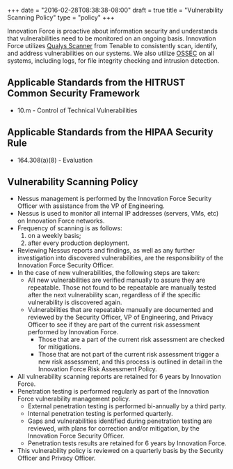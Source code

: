 +++
date = "2016-02-28T08:38:38-08:00"
draft = true
title = "Vulnerability Scanning Policy"
type = "policy"
+++

Innovation Force is proactive about information security and understands that vulnerabilities need to be monitored on an ongoing basis. Innovation Force utilizes [Qualys Scanner](https://www.qualys.com/enterprises/qualysguard/web-application-scanning/) from Tenable to consistently scan, identify, and address vulnerabilities on our systems. We also utilize [OSSEC](http://www.ossec.net/) on all systems, including logs, for file integrity checking and intrusion detection.

## Applicable Standards from the HITRUST Common Security Framework

* 10.m - Control of Technical Vulnerabilities

## Applicable Standards from the HIPAA Security Rule

* 164.308(a)(8) - Evaluation

## Vulnerability Scanning Policy

* Nessus management is performed by the Innovation Force Security Officer with assistance from the VP of Engineering.
* Nessus is used to monitor all internal IP addresses (servers, VMs, etc) on Innovation Force networks.
* Frequency of scanning is as follows:
	1. on a weekly basis;
	2. after every production deployment.
* Reviewing Nessus reports and findings, as well as any further investigation into discovered vulnerabilities, are the responsibility of the Innovation Force Security Officer.
* In the case of new vulnerabilities, the following steps are taken:
	* All new vulnerabilities are verified manually to assure they are repeatable. Those not found to be repeatable are manually tested after the next vulnerability scan, regardless of if the specific vulnerability is discovered again.
	* Vulnerabilities that are repeatable manually are documented and reviewed by the Security Officer, VP of Engineering, and Privacy Officer to see if they are part of the current risk assessment performed by Innovation Force.
		* Those that are a part of the current risk assessment are checked for mitigations.
		* Those that are not part of the current risk assessment trigger a new risk assessment, and this process is outlined in detail in the Innovation Force Risk Assessment Policy.
* All vulnerability scanning reports are retained for 6 years by Innovation Force.
* Penetration testing is performed regularly as part of the Innovation Force vulnerability management policy.
	* External penetration testing is performed bi-annually by a third party.
	* Internal penetration testing is performed quarterly.
	* Gaps and vulnerabilities identified during penetration testing are reviewed, with plans for correction and/or mitigation, by the Innovation Force Security Officer.
	* Penetration tests results are retained for 6 years by Innovation Force.
* This vulnerability policy is reviewed on a quarterly basis by the Security Officer and Privacy Officer.
